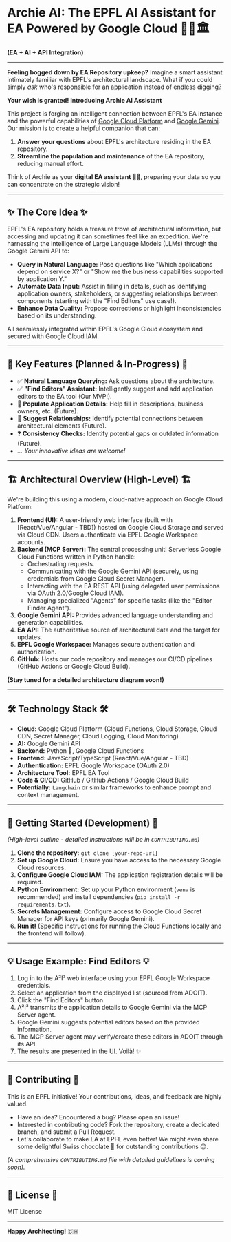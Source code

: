 # Archie AI: The EPFL AI Assistant for EA Powered by Google Cloud 🚀🤖🏛️

**(EA + AI + API Integration)**

---

**Feeling bogged down by EA Repository upkeep?** Imagine a smart assistant intimately familiar with EPFL's architectural landscape. What if you could simply *ask* who's responsible for an application instead of endless digging?

**Your wish is granted! Introducing Archie AI Assistant**

This project is forging an intelligent connection between EPFL's EA instance and the powerful capabilities of [Google Cloud Platform](https://cloud.google.com/) and [Google Gemini](https://gemini.google.com/). Our mission is to create a helpful companion that can:

1.  **Answer your questions** about EPFL's architecture residing in the EA repository.
2.  **Streamline the population and maintenance** of the EA repository, reducing manual effort.

Think of Archie as your **digital EA assistant** 🧑‍🍳, preparing your data so you can concentrate on the strategic vision!

---

## ✨ The Core Idea ✨

EPFL's EA repository holds a treasure trove of architectural information, but accessing and updating it can sometimes feel like an expedition. We're harnessing the intelligence of Large Language Models (LLMs) through the Google Gemini API to:

* **Query in Natural Language:** Pose questions like "Which applications depend on service X?" or "Show me the business capabilities supported by application Y."
* **Automate Data Input:** Assist in filling in details, such as identifying application owners, stakeholders, or suggesting relationships between components (starting with the "Find Editors" use case!).
* **Enhance Data Quality:** Propose corrections or highlight inconsistencies based on its understanding.

All seamlessly integrated within EPFL's Google Cloud ecosystem and secured with Google Cloud IAM.

---

## 🎯 Key Features (Planned & In-Progress) 🎯

* ✅ **Natural Language Querying:** Ask questions about the architecture.
* ✅ **"Find Editors" Assistant:** Intelligently suggest and add application editors to the EA tool (Our MVP!).
* 📝 **Populate Application Details:** Help fill in descriptions, business owners, etc. (Future).
* 🔗 **Suggest Relationships:** Identify potential connections between architectural elements (Future).
* ❓ **Consistency Checks:** Identify potential gaps or outdated information (Future).
* *... Your innovative ideas are welcome!*

---

## 🏗️ Architectural Overview (High-Level) 🏗️

We're building this using a modern, cloud-native approach on Google Cloud Platform:

1.  **Frontend (UI):** A user-friendly web interface (built with [React/Vue/Angular - TBD]) hosted on Google Cloud Storage and served via Cloud CDN. Users authenticate via EPFL Google Workspace accounts.
2.  **Backend (MCP Server):** The central processing unit! Serverless Google Cloud Functions written in Python handle:
    * Orchestrating requests.
    * Communicating with the Google Gemini API (securely, using credentials from Google Cloud Secret Manager).
    * Interacting with the EA REST API (using delegated user permissions via OAuth 2.0/Google Cloud IAM).
    * Managing specialized "Agents" for specific tasks (like the "Editor Finder Agent").
3.  **Google Gemini API:** Provides advanced language understanding and generation capabilities.
4.  **EA API:** The authoritative source of architectural data and the target for updates.
5.  **EPFL Google Workspace:** Manages secure authentication and authorization.
6.  **GitHub:** Hosts our code repository and manages our CI/CD pipelines (GitHub Actions or Google Cloud Build).

**(Stay tuned for a detailed architecture diagram soon!)**

---

## 🛠️ Technology Stack 🛠️

* **Cloud:** Google Cloud Platform (Cloud Functions, Cloud Storage, Cloud CDN, Secret Manager, Cloud Logging, Cloud Monitoring)
* **AI:** Google Gemini API
* **Backend:** Python 🐍, Google Cloud Functions
* **Frontend:** JavaScript/TypeScript (React/Vue/Angular - TBD)
* **Authentication:** EPFL Google Workspace (OAuth 2.0)
* **Architecture Tool:** EPFL EA Tool
* **Code & CI/CD:** GitHub / GitHub Actions / Google Cloud Build
* **Potentially:** `Langchain` or similar frameworks to enhance prompt and context management.

---

## 🚀 Getting Started (Development) 🚀

*(High-level outline - detailed instructions will be in `CONTRIBUTING.md`)*

1.  **Clone the repository:** `git clone [your-repo-url]`
2.  **Set up Google Cloud:** Ensure you have access to the necessary Google Cloud resources.
3.  **Configure Google Cloud IAM:** The application registration details will be required.
4.  **Python Environment:** Set up your Python environment (`venv` is recommended) and install dependencies (`pip install -r requirements.txt`).
5.  **Secrets Management:** Configure access to Google Cloud Secret Manager for API keys (primarily Google Gemini).
6.  **Run it!** (Specific instructions for running the Cloud Functions locally and the frontend will follow).

---

## 💡 Usage Example: Find Editors 💡

1.  Log in to the A²I³ web interface using your EPFL Google Workspace credentials.
2.  Select an application from the displayed list (sourced from ADOIT).
3.  Click the "Find Editors" button.
4.  A²I³ transmits the application details to Google Gemini via the MCP Server agent.
5.  Google Gemini suggests potential editors based on the provided information.
6.  The MCP Server agent may verify/create these editors in ADOIT through its API.
7.  The results are presented in the UI. Voilà! ✨

---

## 🤝 Contributing 🤝

This is an EPFL initiative! Your contributions, ideas, and feedback are highly valued.

* Have an idea? Encountered a bug? Please open an issue!
* Interested in contributing code? Fork the repository, create a dedicated branch, and submit a Pull Request.
* Let's collaborate to make EA at EPFL even better! We might even share some delightful Swiss chocolate 🍫 for outstanding contributions 😉.

*(A comprehensive `CONTRIBUTING.md` file with detailed guidelines is coming soon).*

---

## 📜 License 📜

MIT License

---

**Happy Architecting!** 🇨🇭